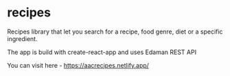 # recipes

Recipes library that let you search for a recipe, food genre, diet or a specific ingredient.

The app is build with create-react-app and uses Edaman REST API

You can visit here - https://aacrecipes.netlify.app/
